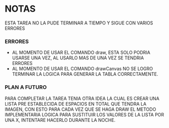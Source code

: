 # NOTAS

ESTA TAREA NO LA PUDE TERMINAR A TIEMPO Y SIGUE CON VARIOS ERRORES

### ERRORES

- AL MOMENTO DE USAR EL COMANDO draw, ESTA SOLO PODRIA USARSE UNA VEZ, AL USARLO MAS DE UNA VEZ SE TENDRIA ERRORES
- AL MOMENTO DE USAR EL COMANDO drawCanvas NO SE LOGRO TERMINAR LA LOGICA PARA GENERAR LA TABLA CORRECTAMENTE.

### PLAN A FUTURO

PARA COMPLETAR LA TAREA TENIA OTRA IDEA LA CUAL ES CREAR UNA LISTA PRE ESTABLECIDA
DE ESPACIOS EN TOTAL QUE TENDRA LA IMAGEN, CON ESTO PARA CADA VEZ QUE SE HAGA DRAW
EL METODO IMPLEMENTARIA LOGICA PARA SUSTITUIR LOS VALORES DE LA LISTA POR UNA X, INTENTARE
HACERLO DURANTE LA NOCHE. 